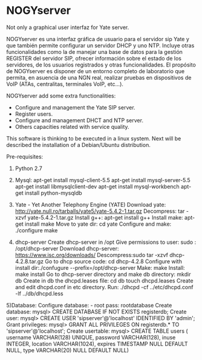 # NOGYserver
Not only a graphical user interfaz for Yate server. 

NOGYserver es una interfaz gráfica de usuario para el servidor sip Yate y  que también permite configurar
un servidor DHCP y uno NTP. Incluye otras funcionalidades como la de manejar una base de datos para
la gestión  REGISTER del servidor SIP, ofrecer información sobre el estado de los servidores, de los usuarios
registrados y otras funcionalidades. El propósito de NOGYserver es disponer  de un entorno completo de laboratorio
que permita, en asuencia de una NGN real, realizar pruebas en dispositivos de VoIP (ATAs, centralitas, terminales VoIP,
etc...).       



NOGYserver add some extra functionalities:
- Configure and management the Yate SIP server.
- Register users.
- Configure and management DHCT and NTP server.
- Others capacities related with service quality.

This software is thinking to be executed in a linux system. Next will be described
the installation of a Debian/Ubuntu distribution.

Pre-requisites:

1) Python 2.7

2) Mysql:
   apt-get install mysql-client-5.5
   apt-get install mysql-server-5.5
   apt-get install libmysqlclient-dev
   apt-get install mysql-workbench
   apt-get install python-mysqldb



3) Yate - Yet Another Telephony Engine (YATE)
   Download yate: http://yate.null.ro/tarballs/yate5/yate-5.4.2-1.tar.gz
   Decompress: tar -xzvf yate-5.4.2-1.tar.gz
   Install g++: apt-get install g++
   Install make: apt-get install make
   Move to yate dir: cd yate
   Configure and make: ./configure
                        make

4) dhcp-server
   Create dhcp-server in /opt
   Give permissions to user: sudo <user>:<user> /opt/dhcp-server 
   Download dhcp-server: https://www.isc.org/downloads/
   Descompress:sudo tar -xzvf dhcp-4.2.8.tar.gz
   Go to dhcp source code: cd dhcp-4.2.8
   Configure with install dir:./confugure --prefix=/opt/dhcp-server
   Make: make
   Install: make install
   Go to dhcp-server directory and make db directory: mkdir db
   Create in db the dhcpd.leases file: cd db
                                       touch dhcpd.leases
   Create and edit dhcpd.conf in etc directory.
   Run:
	./dhcpd -cf ../etc/dhcpd.conf -lf ../db/dhcpd.less


5)Database:
   Configure database:
        - root pass: rootdatabase
   Create database:
        mysql> CREATE DATABASE IF NOT EXISTS registerdb;
   Create user:
        mysql> CREATE USER 'sipserver'@'localhost' IDENTIFIED BY 'admin';
   Grant privileges:
        mysql> GRANT ALL PRIVILEGES ON registerdb.* TO 'sipserver'@'localhost';
   Create usertable:
        mysql> CREATE TABLE users ( username VARCHAR(128) UNIQUE, password VARCHAR(128), inuse INTEGER, location VARCHAR(1024), expires TIMESTAMP NULL DEFAULT NULL, type VARCHAR(20) NULL DEFAULT NULL)
